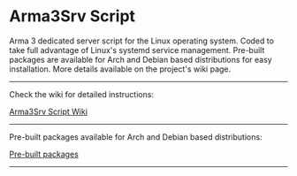 # Arma3Srv Script

Arma 3 dedicated server script for the Linux operating system. Coded to take full advantage of Linux's systemd service management. Pre-built packages are available for Arch and Debian based distributions for easy installation. More details available on the project's wiki page.

---

Check the wiki for detailed instructions:

[Arma3Srv Script Wiki](../../wikis)

-------------------------

Pre-built packages available for Arch and Debian based distributions:

[Pre-built packages](built-packages)

-------------------------
